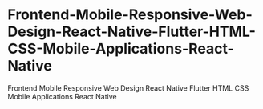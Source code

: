 # Frontend-Mobile-Responsive-Web-Design-React-Native-Flutter-HTML-CSS-Mobile-Applications-React-Native
Frontend Mobile Responsive Web Design React Native Flutter HTML CSS Mobile Applications React Native
